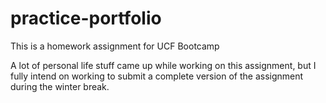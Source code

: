 # practice-portfolio
This is a homework assignment for UCF Bootcamp

A lot of personal life stuff came up while working on this assignment, but I fully intend on working to submit a complete version of the assignment during the winter break.